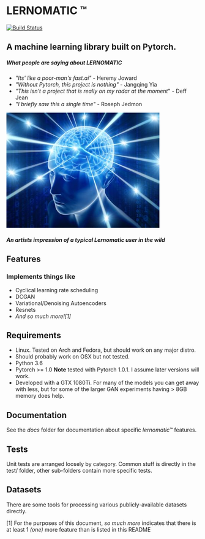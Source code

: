 # LERNOMATIC ™ 

[![Build Status](https://travis-ci.org/stfnwong/lernomatic.svg?branch=master)](https://travis-ci.org/stfnwong/lernomatic)

## A machine learning library built on Pytorch.

##### What people are saying about *LERNOMATIC*
- *"Its' like a poor-man's fast.ai"* - Heremy Joward
- *"Without Pytorch, this project is nothing"* - Jangqing Yia
- *"This isn't a project that is really on my radar at the moment*" - Deff Jean
- *"I briefly saw this a single time"* - Roseph Jedmon


![*An artists impression of a typical Lernomatic user in the wild*](docs/images/galaxy-brain.jpg)
##### *An artists impression of a typical Lernomatic user in the wild*

## Features 
### Implements things like
- Cyclical learning rate scheduling
- DCGAN
- Variational/Denoising Autoencoders
- Resnets 
- *And so much more![1]*


## Requirements 
- Linux. Tested on Arch and Fedora, but should work on any major distro.
- Should probably work on OSX but not tested.
- Python 3.6
- Pytorch >= 1.0 **Note** tested with Pytorch 1.0.1. I assume later versions will work.
- Developed with a GTX 1080Ti. For many of the models you can get away with less, but for some of the larger GAN experiments having > 8GB memory does help.


## Documentation
See the *docs* folder for documentation about specific *lernomatic™* features.

## Tests
Unit tests are arranged loosely by category. Common stuff is directly in the test/ folder, other sub-folders contain more specific tests.


## Datasets
There are some tools for processing various publicly-available datasets directly.


[1] For the purposes of this document, *so much more* indicates that there is at least 1 *(one)* more feature than is listed in this README

